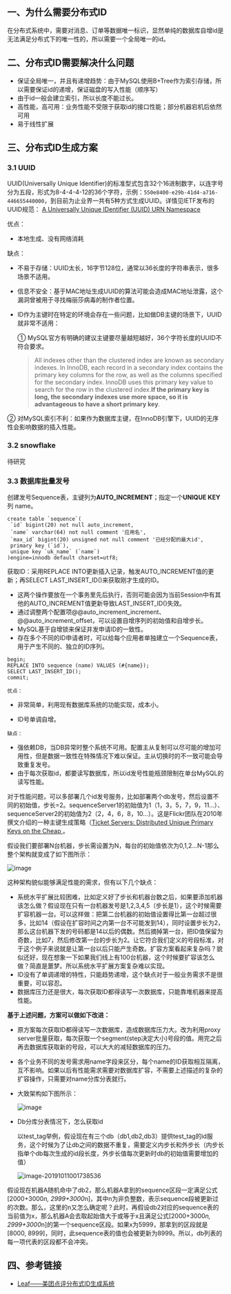 ## 一、为什么需要分布式ID

在分布式系统中，需要对消息、订单等数据唯一标识，显然单纯的数据库自增id是无法满足分布式下的唯一性的，所以需要一个全局唯一的id。

## 二、分布式ID需要解决什么问题

- 保证全局唯一，并且有递增趋势：由于MySQL使用B+Tree作为索引存储，所以需要保证id的递增，保证磁盘的写入性能（顺序写）
- 由于id一般会建立索引，所以长度不能过长。
- 高性能，高可用：业务性能不受限于获取id的接口性能；部分机器宕机后依然可用
- 易于线性扩展

## 三、分布式ID生成方案

### 3.1 UUID

UUID(Universally Unique Identifier)的标准型式包含32个16进制数字，以连字号分为五段，形式为8-4-4-4-12的36个字符，示例：`550e8400-e29b-41d4-a716-446655440000`，到目前为止业界一共有5种方式生成UUID。详情见IETF发布的UUID规范： [A Universally Unique IDentifier (UUID) URN Namespace](http://www.ietf.org/rfc/rfc4122.txt)

优点：

- 本地生成、没有网络消耗

缺点：

- 不易于存储：UUID太长，16字节128位，通常以36长度的字符串表示，很多场景不适用。

- 信息不安全：基于MAC地址生成UUID的算法可能会造成MAC地址泄露，这个漏洞曾被用于寻找梅丽莎病毒的制作者位置。

- ID作为主键时在特定的环境会存在一些问题，比如做DB主键的场景下，UUID就非常不适用：

  ① MySQL官方有明确的建议主键要尽量越短越好，36个字符长度的UUID不符合要求。

  > All indexes other than the clustered index are known as secondary indexes. In InnoDB, each record in a secondary index contains the primary key columns for the row, as well as the columns specified for the secondary index. InnoDB uses this primary key value to search for the row in the clustered index.**If the primary key is long, the secondary indexes use more space, so it is advantageous to have a short primary key**.

② 对MySQL索引不利：如果作为数据库主键，在InnoDB引擎下，UUID的无序性会影响数据的插入性能。

### 3.2 snowflake

待研究

### 3.3 数据库批量发号

创建发号Sequence表，主键列为**AUTO_INCREMENT**；指定一个**UNIQUE KEY**列 name。

```mysql
create table `sequence`(
 `id` bigint(20) not null auto_increment,
 `name` varchar(64) not null comment '应用名',
 `max_id` bigint(20) unsigned not null comment '已经分配的最大id',
 primary key (`id`),
 unique key `uk_name` (`name`)
)engine=innodb default charset=utf8;
```

获取ID：采用REPLACE INTO更新插入记录，触发AUTO_INCREMENT值的更新；再SELECT LAST_INSERT_ID()来获取刚才生成的ID。

- 这两个操作要放在一个事务里先后执行，否则可能会因为当前Session中有其他的AUTO_INCREMENT值更新导致LAST_INSERT_ID()失效。
- 通过调整两个配置项@@auto_increment_increment、@@auto_increment_offset，可以设置自增序列的初始值和自增步长。
- MySQL基于自增锁来保证并发申请ID的一致性。
- 存在多个不同的ID申请者时，可以给每个应用者单独建立一个Sequence表，用于产生不同的、独立的ID序列。

```mysql
begin;
REPLACE INTO sequence (name) VALUES (#{name});
SELECT LAST_INSERT_ID();
commit;
```

`优点：`

- 非常简单，利用现有数据库系统的功能实现，成本小。

- ID号单调自增。

`缺点：`

- 强依赖DB，当DB异常时整个系统不可用。配置主从复制可以尽可能的增加可用性，但是数据一致性在特殊情况下难以保证。主从切换时的不一致可能会导致重复发号。
- 由于每次获取id，都要读写数据库，所以id发号性能瓶颈限制在单台MySQL的读写性能。

​         对于性能问题，可以多部署几个id发号服务，比如部署两个db发号，然后设置不同的初始值，步长=2。sequenceServer1的初始值为1（1，3，5，7，9，11…）、sequenceServer2的初始值为2（2，4，6，8，10…）。这是Flickr团队在2010年撰文介绍的一种主键生成策略（[Ticket Servers: Distributed Unique Primary Keys on the Cheap ](http://code.flickr.net/2010/02/08/ticket-servers-distributed-unique-primary-keys-on-the-cheap/)。

假设我们要部署N台机器，步长需设置为N，每台的初始值依次为0,1,2…N-1那么整个架构就变成了如下图所示：

![image](https://gitee.com/nieyunshu/picture/raw/master/img/20211030224438.png)

这种架构貌似能够满足性能的需求，但有以下几个缺点：

- 系统水平扩展比较困难，比如定义好了步长和机器台数之后，如果要添加机器该怎么做？假设现在只有一台机器发号是1,2,3,4,5（步长是1），这个时候需要扩容机器一台。可以这样做：把第二台机器的初始值设置得比第一台超过很多，比如14（假设在扩容时间之内第一台不可能发到14），同时设置步长为2，那么这台机器下发的号码都是14以后的偶数。然后摘掉第一台，把ID值保留为奇数，比如7，然后修改第一台的步长为2。让它符合我们定义的号段标准，对于这个例子来说就是让第一台以后只能产生奇数。扩容方案看起来复杂吗？貌似还好，现在想象一下如果我们线上有100台机器，这个时候要扩容该怎么做？简直是噩梦。所以系统水平扩展方案复杂难以实现。
- ID没有了单调递增的特性，只能趋势递增，这个缺点对于一般业务需求不是很重要，可以容忍。
- 数据库压力还是很大，每次获取ID都得读写一次数据库，只能靠堆机器来提高性能。

**基于上述问题，方案可以做如下改进：**

- 原方案每次获取ID都得读写一次数据库，造成数据库压力大。改为利用proxy server批量获取，每次获取一个segment(step决定大小)号段的值。用完之后再去数据库获取新的号段，可以大大的减轻数据库的压力。 

- 各个业务不同的发号需求用name字段来区分，每个name的ID获取相互隔离，互不影响。如果以后有性能需求需要对数据库扩容，不需要上述描述的复杂的扩容操作，只需要对name分库分表就行。

- 大致架构如下图所示：

  ![image](https://gitee.com/nieyunshu/picture/raw/master/img/20211030224443.png)

- Db分库分表情况下，怎么获取id

  以test_tag举例，假设现在有三个db（db1,db2,db3）提供test_tag的id服务，这个时候为了让db之间的数据不重复，需要定义内步长和外步长（内步长指单个db每次生成的id段长度，外步长值每次更新时db的初始值需要增加的值）

  ![image-20191011001738536](https://gitee.com/nieyunshu/picture/raw/master/img/20211030224447.png)

​       假设现在机器A随机命中了db2，那么机器A拿到的sequence区段一定满足公式[2000+3000*n, 2999+3000*n]，其中n为非负整数，表示sequence段被更新过的次数。那么，这里的n又怎么确定呢？此时，再假设db2对应的sequence表的当前值为x，那么机器A会去取起始值大于或等于x且满足公式[2000+3000*n, 2999+3000*n]的第一个sequence区段。如果x为5999，那拿到的区段就是[8000, 8999]，同时，此sequence表的值也会被更新为8999。所以，db列表的每一项代表的区段都不会冲突。

## 四、参考链接

- [Leaf——美团点评分布式ID生成系统](https://tech.meituan.com/2017/04/21/mt-leaf.html)

